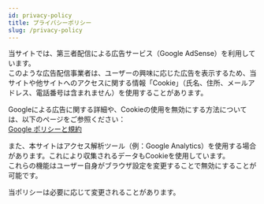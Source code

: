 ```yaml
---
id: privacy-policy
title: プライバシーポリシー
slug: /privacy-policy
---
```


当サイトでは、第三者配信による広告サービス（Google AdSense）を利用しています。  
このような広告配信事業者は、ユーザーの興味に応じた広告を表示するため、当サイトや他サイトへのアクセスに関する情報「Cookie」（氏名、住所、メールアドレス、電話番号は含まれません）を使用することがあります。

Googleによる広告に関する詳細や、Cookieの使用を無効にする方法については、以下のページをご参照ください：  
[Google ポリシーと規約](https://policies.google.com/technologies/ads?hl=ja)

また、本サイトはアクセス解析ツール（例：Google Analytics）を使用する場合があります。これにより収集されるデータもCookieを使用しています。  
これらの機能はユーザー自身がブラウザ設定を変更することで無効にすることが可能です。

当ポリシーは必要に応じて変更されることがあります。
